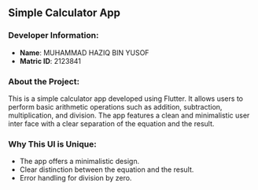## Simple Calculator App

### Developer Information:
- **Name**: MUHAMMAD HAZIQ BIN YUSOF
- **Matric ID**: 2123841

### About the Project:
This is a simple calculator app developed using Flutter. It allows users to perform basic arithmetic operations
such as addition, subtraction, multiplication, and division. The app features a clean and minimalistic user inter 
face with a clear separation of the equation and the result.

### Why This UI is Unique:
- The app offers a minimalistic design.
- Clear distinction between the equation and the result.
- Error handling for division by zero.
